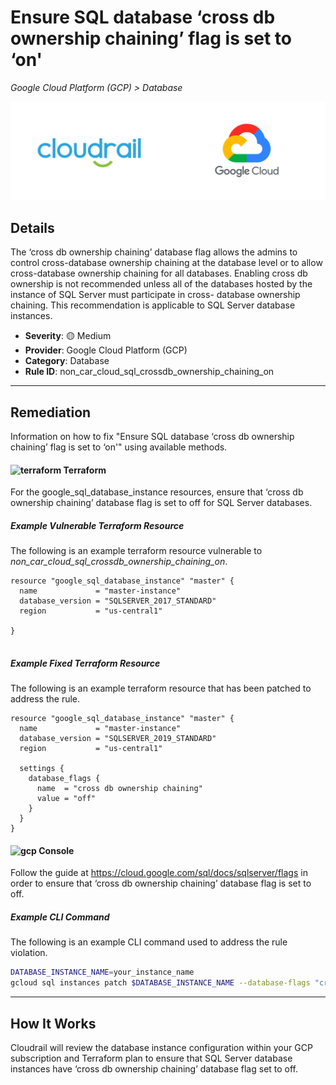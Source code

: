 # Ensure SQL database ‘cross db ownership chaining’ flag is set to ‘on'

*Google Cloud Platform (GCP) > Database*

![Cloudrail and Google Cloud Platform (GCP) logos](../images/cloudrail_gcp.png)

## Details
The ‘cross db ownership chaining’ database flag allows the admins to control cross-database ownership chaining at the database level or to allow cross-database ownership chaining for all databases. Enabling cross db ownership is not recommended unless all of the databases hosted by the instance of SQL Server must participate in cross- database ownership chaining. This recommendation is applicable to SQL Server database instances.

- **Severity**: 🟡 Medium
- **Provider**: Google Cloud Platform (GCP)
- **Category**: Database
- **Rule ID**: non_car_cloud_sql_crossdb_ownership_chaining_on

---

## Remediation
Information on how to fix "Ensure SQL database ‘cross db ownership chaining’ flag is set to ‘on'" using available methods.


####  <img src="../_media/emojis/terraform.png" alt="terraform" width="20"/>  Terraform
For the google_sql_database_instance resources, ensure that ‘cross db ownership chaining’ database flag is set to off for SQL Server databases.



##### Example Vulnerable Terraform Resource
The following is an example terraform resource vulnerable to *non_car_cloud_sql_crossdb_ownership_chaining_on*.
```hcl
resource "google_sql_database_instance" "master" {
  name             = "master-instance"
  database_version = "SQLSERVER_2017_STANDARD"
  region           = "us-central1"

}


```



##### Example Fixed Terraform Resource
The following is an example terraform resource that has been patched to address the rule.
```hcl
resource "google_sql_database_instance" "master" {
  name             = "master-instance"
  database_version = "SQLSERVER_2019_STANDARD"
  region           = "us-central1"

  settings {
    database_flags {
      name  = "cross db ownership chaining"
      value = "off"
    }
  }
}

```







####  <img src="../_media/emojis/gcp.png" alt="gcp" width="20"/> Console
Follow the guide at <https://cloud.google.com/sql/docs/sqlserver/flags> in order to ensure that ‘cross db ownership chaining’ database flag is set to off.



##### Example CLI Command
The following is an example CLI command used to address the rule violation.
```sh
DATABASE_INSTANCE_NAME=your_instance_name
gcloud sql instances patch $DATABASE_INSTANCE_NAME --database-flags "cross db ownership chaining=off"

```


---

## How It Works
Cloudrail will review the database instance configuration within your GCP subscription and Terraform plan to ensure that SQL Server database instances have ‘cross db ownership chaining’ database flag set to off.